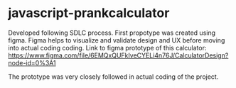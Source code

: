 # javascript-prankcalculator

Developed following SDLC process. First propotype was created using figma. Figma helps to visualize and validate design and UX before moving into actual coding coding. 
Link to figma prototype of this calculator: https://www.figma.com/file/6EMQxQUFkIveCYELi4n76J/CalculatorDesign?node-id=0%3A1

The prototype was very closely followed in actual coding of the project.
